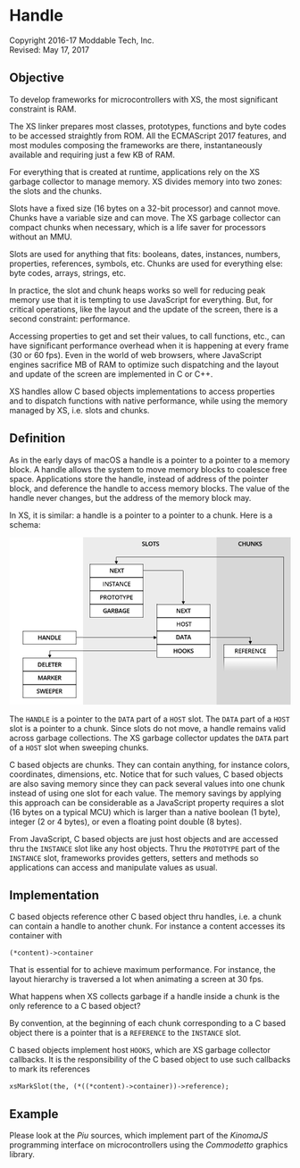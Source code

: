 # Handle
Copyright 2016-17 Moddable Tech, Inc.<BR>
Revised: May 17, 2017


## Objective

To develop frameworks for microcontrollers with XS, the most significant constraint is RAM.

The XS linker prepares most classes, prototypes, functions and byte codes to be accessed straightly from ROM. All the ECMAScript 2017 features, and most modules composing the frameworks are there, instantaneously available and requiring just a few KB of RAM.

For everything that is created at runtime, applications rely on the XS garbage collector to manage memory. XS divides memory into two zones: the slots and the chunks.

Slots have a fixed size (16 bytes on a 32-bit processor) and cannot move. Chunks have a variable size and can move. The XS garbage collector can compact chunks when necessary, which is a life saver for processors without an MMU.

Slots are used for anything that fits: booleans, dates, instances, numbers, properties, references, symbols, etc. Chunks are used for everything else: byte codes, arrays, strings, etc.

In practice, the slot and chunk heaps works so well for reducing peak memory use that it is tempting to use JavaScript for everything. But, for critical operations, like the layout and the update of the screen, there is a second constraint: performance.

Accessing properties to get and set their values, to call functions, etc., can have significant performance overhead when it is happening at every frame (30 or 60 fps). Even in the world of web browsers, where JavaScript engines sacrifice MB of RAM to optimize such dispatching and the layout and update of the screen are implemented in C or C++.

XS handles allow C based objects implementations to access properties and to dispatch functions with native performance, while using the memory managed by XS, i.e. slots and chunks.

## Definition

As in the early days of macOS a handle is a pointer to a pointer to a memory block. A handle allows the system to move memory blocks to coalesce free space. Applications store the handle, instead of address of the pointer block, and deference the handle to access memory blocks. The value of the handle never changes, but the address of the memory block may.

In XS, it is similar: a handle is a pointer to a pointer to a chunk. Here is a schema:

![](./../assets/handle/handle.png)

The `HANDLE` is a pointer to the `DATA` part of a `HOST` slot. The `DATA` part of a `HOST` slot is a pointer to a chunk. Since slots do not move, a handle remains valid across garbage collections. The XS garbage collector updates the `DATA` part of a `HOST` slot when sweeping chunks.

C based objects are chunks. They can contain anything, for instance colors, coordinates, dimensions, etc. Notice that for such values, C based objects are also saving memory since they can pack several values into one chunk instead of using one slot for each value. The memory savings by applying this approach can be considerable as a JavaScript property requires a slot (16 bytes on a typical MCU) which is larger than a native boolean (1 byte), integer (2 or 4 bytes), or even a floating point double (8 bytes).

From JavaScript, C based objects are just host objects and are accessed thru the `INSTANCE` slot like any host objects. Thru the `PROTOTYPE` part of the `INSTANCE` slot, frameworks provides getters, setters and methods so applications can access and manipulate values as usual.

## Implementation

C based objects reference other C based object thru handles, i.e. a chunk can contain a handle to another chunk. For instance a content accesses its container with

	(*content)->container

That is essential for to achieve maximum performance. For instance, the layout hierarchy is traversed a lot when animating a screen at 30 fps.

What happens when XS collects garbage if a handle inside a chunk is the only reference to a C based object?

By convention, at the beginning of each chunk corresponding to a C based object there is a pointer that is a `REFERENCE` to the `INSTANCE` slot.

C based objects implement host `HOOKS`, which are XS garbage collector callbacks. It is the responsibility of the C based object to use such callbacks to mark its references

	xsMarkSlot(the, (*((*content)->container))->reference);

## Example

Please look at the *Piu* sources, which implement part of the *KinomaJS* programming interface on microcontrollers using the *Commodetto* graphics library.


